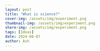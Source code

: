 ```yaml
---
layout: post
title: "What is science?"
cover-img: /assets/img/experiment.png
thumbnail-img: /assets/img/experiment.png
share-img: /assets/img/experiment.png
tags: [Ideas]
date: 2024-08-07
author: Ash
---
```


